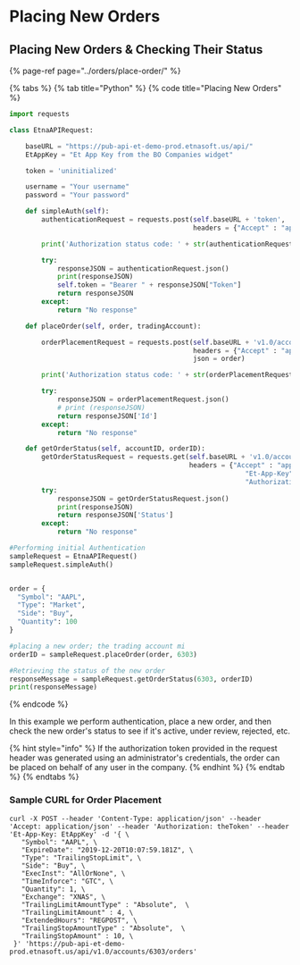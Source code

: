 # Placing New Orders

## Placing New Orders  & Checking Their Status

{% page-ref page="../orders/place-order/" %}

{% tabs %}
{% tab title="Python" %}
{% code title="Placing New Orders" %}
```python
import requests

class EtnaAPIRequest:

    baseURL = "https://pub-api-et-demo-prod.etnasoft.us/api/"
    EtAppKey = "Et App Key from the BO Companies widget"

    token = 'uninitialized'

    username = "Your username"
    password = "Your password"

    def simpleAuth(self):
        authenticationRequest = requests.post(self.baseURL + 'token', 
                                              headers = {"Accept" : "application/json", "Et-App-Key" : self.EtAppKey, "Username":self.username, "Password":self.password})

        print('Authorization status code: ' + str(authenticationRequest.status_code) + '\n')

        try:
            responseJSON = authenticationRequest.json()
            print(responseJSON)
            self.token = "Bearer " + responseJSON["Token"]
            return responseJSON
        except:
            return "No response"

    def placeOrder(self, order, tradingAccount):

        orderPlacementRequest = requests.post(self.baseURL + 'v1.0/accounts/' + str(tradingAccount) + '/orders',
                                              headers = {"Accept" : "application/json", "Et-App-Key" : self.EtAppKey, "Authorization":self.token},
                                              json = order)

        print('Authorization status code: ' + str(orderPlacementRequest.status_code) + '\n')

        try:
            responseJSON = orderPlacementRequest.json()
            # print (responseJSON)
            return responseJSON['Id']
        except:
            return "No response"

    def getOrderStatus(self, accountID, orderID):
        getOrderStatusRequest = requests.get(self.baseURL + 'v1.0/accounts/' + str(accountID) + '/orders/' + str(orderID),
                                             headers = {"Accept" : "application/json", 
                                                           "Et-App-Key" : self.EtAppKey, 
                                                           "Authorization":self.token})
        try:
            responseJSON = getOrderStatusRequest.json()
            print(responseJSON)
            return responseJSON['Status']
        except:
            return "No response"

#Performing initial Authentication
sampleRequest = EtnaAPIRequest()
sampleRequest.simpleAuth()


order = {
  "Symbol": "AAPL",
  "Type": "Market",
  "Side": "Buy",
  "Quantity": 100
}

#placing a new order; the trading account mi
orderID = sampleRequest.placeOrder(order, 6303) 

#Retrieving the status of the new order
responseMessage = sampleRequest.getOrderStatus(6303, orderID)
print(responseMessage)
```
{% endcode %}

In this example we perform authentication, place a new order, and then check the new order's status to see if it's active, under review, rejected, etc.

{% hint style="info" %}
If the authorization token provided in the request header was generated using an administrator's credentials, the order can be placed on behalf of any user in the company.
{% endhint %}
{% endtab %}
{% endtabs %}

### Sample CURL for Order Placement

```text
curl -X POST --header 'Content-Type: application/json' --header 'Accept: application/json' --header 'Authorization: theToken' --header 'Et-App-Key: EtAppKey' -d '{ \ 
   "Symbol": "AAPL", \ 
   "ExpireDate": "2019-12-20T10:07:59.181Z", \ 
   "Type": "TrailingStopLimit", \ 
   "Side": "Buy", \ 
   "ExecInst": "AllOrNone", \ 
   "TimeInforce": "GTC", \ 
   "Quantity": 1, \ 
   "Exchange": "XNAS", \ 
   "TrailingLimitAmountType" : "Absolute",  \ 
   "TrailingLimitAmount" : 4, \ 
   "ExtendedHours": "REGPOST", \ 
   "TrailingStopAmountType" : "Absolute",  \ 
   "TrailingStopAmount" : 10, \ 
 }' 'https://pub-api-et-demo-prod.etnasoft.us/api/v1.0/accounts/6303/orders'
```

